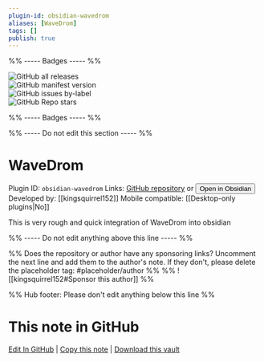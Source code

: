 ```yaml
---
plugin-id: obsidian-wavedrom
aliases: [WaveDrom]
tags: []
publish: true
---
```


%% ----- Badges ----- %%

![GitHub all releases](https://img.shields.io/github/downloads/kingsquirrel152/obsidian-wavedrom/total?color=573E7A&logo=github&style=for-the-badge)  
![GitHub manifest version](https://img.shields.io/github/manifest-json/v/kingsquirrel152/obsidian-wavedrom?color=573E7A&logo=github&style=for-the-badge)  
![GitHub issues by-label](https://img.shields.io/github/issues/kingsquirrel152/obsidian-wavedrom/help%20wanted?color=573E7A&logo=github&style=for-the-badge)  
![GitHub Repo stars](https://img.shields.io/github/stars/kingsquirrel152/obsidian-wavedrom?color=573E7A&logo=github&style=for-the-badge)

%% ----- Badges ----- %%

%% ----- Do not edit this section ----- %%

# WaveDrom

Plugin ID: `obsidian-wavedrom`
Links: [GitHub repository](https://github.com/kingsquirrel152/obsidian-wavedrom) or [<button id=HH>Open in Obsidian</button>](obsidian://show-plugin?id=obsidian-wavedrom)
Developed by: [[kingsquirrel152]]
Mobile compatible: [[Desktop-only plugins|No]]

This is very rough and quick integration of WaveDrom into obsidian

%% ----- Do not edit anything above this line ----- %%

%% Does the repository or author have any sponsoring links? Uncomment the next line and add them to the author's note. If they don't, please delete the placeholder tag: #placeholder/author %%
%% ![[kingsquirrel152#Sponsor this author]] %%

%% Hub footer: Please don't edit anything below this line %%

# This note in GitHub

<span class="git-footer">[Edit In GitHub](https://github.dev/obsidian-community/obsidian-hub/blob/main/02%20-%20Community%20Expansions/02.05%20All%20Community%20Expansions/Plugins/obsidian-wavedrom.md "git-hub-edit-note") | [Copy this note](https://raw.githubusercontent.com/obsidian-community/obsidian-hub/main/02%20-%20Community%20Expansions/02.05%20All%20Community%20Expansions/Plugins/obsidian-wavedrom.md "git-hub-copy-note") | [Download this vault](https://github.com/obsidian-community/obsidian-hub/archive/refs/heads/main.zip "git-hub-download-vault") </span>
